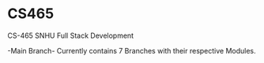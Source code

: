 # CS465
CS-465
SNHU Full Stack Development

-Main Branch- Currently contains 7 Branches with their respective Modules.
